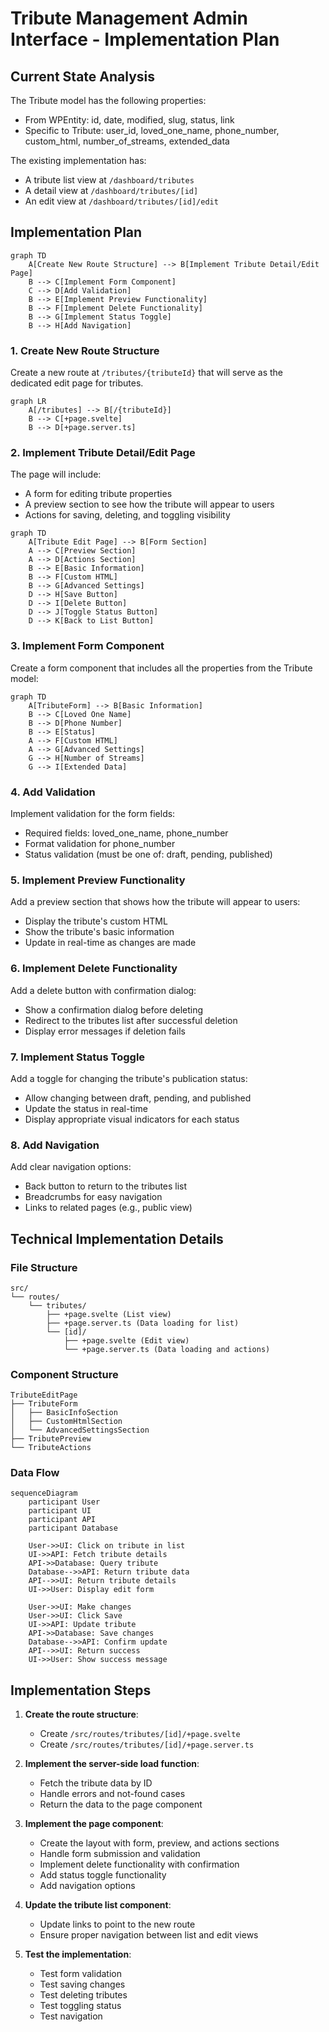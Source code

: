 # Tribute Management Admin Interface - Implementation Plan

## Current State Analysis

The Tribute model has the following properties:
- From WPEntity: id, date, modified, slug, status, link
- Specific to Tribute: user_id, loved_one_name, phone_number, custom_html, number_of_streams, extended_data

The existing implementation has:
- A tribute list view at `/dashboard/tributes`
- A detail view at `/dashboard/tributes/[id]`
- An edit view at `/dashboard/tributes/[id]/edit`

## Implementation Plan

```mermaid
graph TD
    A[Create New Route Structure] --> B[Implement Tribute Detail/Edit Page]
    B --> C[Implement Form Component]
    C --> D[Add Validation]
    B --> E[Implement Preview Functionality]
    B --> F[Implement Delete Functionality]
    B --> G[Implement Status Toggle]
    B --> H[Add Navigation]
```

### 1. Create New Route Structure

Create a new route at `/tributes/{tributeId}` that will serve as the dedicated edit page for tributes.

```mermaid
graph LR
    A[/tributes] --> B[/{tributeId}]
    B --> C[+page.svelte]
    B --> D[+page.server.ts]
```

### 2. Implement Tribute Detail/Edit Page

The page will include:
- A form for editing tribute properties
- A preview section to see how the tribute will appear to users
- Actions for saving, deleting, and toggling visibility

```mermaid
graph TD
    A[Tribute Edit Page] --> B[Form Section]
    A --> C[Preview Section]
    A --> D[Actions Section]
    B --> E[Basic Information]
    B --> F[Custom HTML]
    B --> G[Advanced Settings]
    D --> H[Save Button]
    D --> I[Delete Button]
    D --> J[Toggle Status Button]
    D --> K[Back to List Button]
```

### 3. Implement Form Component

Create a form component that includes all the properties from the Tribute model:

```mermaid
graph TD
    A[TributeForm] --> B[Basic Information]
    B --> C[Loved One Name]
    B --> D[Phone Number]
    B --> E[Status]
    A --> F[Custom HTML]
    A --> G[Advanced Settings]
    G --> H[Number of Streams]
    G --> I[Extended Data]
```

### 4. Add Validation

Implement validation for the form fields:
- Required fields: loved_one_name, phone_number
- Format validation for phone_number
- Status validation (must be one of: draft, pending, published)

### 5. Implement Preview Functionality

Add a preview section that shows how the tribute will appear to users:
- Display the tribute's custom HTML
- Show the tribute's basic information
- Update in real-time as changes are made

### 6. Implement Delete Functionality

Add a delete button with confirmation dialog:
- Show a confirmation dialog before deleting
- Redirect to the tributes list after successful deletion
- Display error messages if deletion fails

### 7. Implement Status Toggle

Add a toggle for changing the tribute's publication status:
- Allow changing between draft, pending, and published
- Update the status in real-time
- Display appropriate visual indicators for each status

### 8. Add Navigation

Add clear navigation options:
- Back button to return to the tributes list
- Breadcrumbs for easy navigation
- Links to related pages (e.g., public view)

## Technical Implementation Details

### File Structure

```
src/
└── routes/
    └── tributes/
        ├── +page.svelte (List view)
        ├── +page.server.ts (Data loading for list)
        └── [id]/
            ├── +page.svelte (Edit view)
            └── +page.server.ts (Data loading and actions)
```

### Component Structure

```
TributeEditPage
├── TributeForm
│   ├── BasicInfoSection
│   ├── CustomHtmlSection
│   └── AdvancedSettingsSection
├── TributePreview
└── TributeActions
```

### Data Flow

```mermaid
sequenceDiagram
    participant User
    participant UI
    participant API
    participant Database
    
    User->>UI: Click on tribute in list
    UI->>API: Fetch tribute details
    API->>Database: Query tribute
    Database-->>API: Return tribute data
    API-->>UI: Return tribute details
    UI->>User: Display edit form
    
    User->>UI: Make changes
    User->>UI: Click Save
    UI->>API: Update tribute
    API->>Database: Save changes
    Database-->>API: Confirm update
    API-->>UI: Return success
    UI->>User: Show success message
```

## Implementation Steps

1. **Create the route structure**:
   - Create `/src/routes/tributes/[id]/+page.svelte`
   - Create `/src/routes/tributes/[id]/+page.server.ts`

2. **Implement the server-side load function**:
   - Fetch the tribute data by ID
   - Handle errors and not-found cases
   - Return the data to the page component

3. **Implement the page component**:
   - Create the layout with form, preview, and actions sections
   - Handle form submission and validation
   - Implement delete functionality with confirmation
   - Add status toggle functionality
   - Add navigation options

4. **Update the tribute list component**:
   - Update links to point to the new route
   - Ensure proper navigation between list and edit views

5. **Test the implementation**:
   - Test form validation
   - Test saving changes
   - Test deleting tributes
   - Test toggling status
   - Test navigation